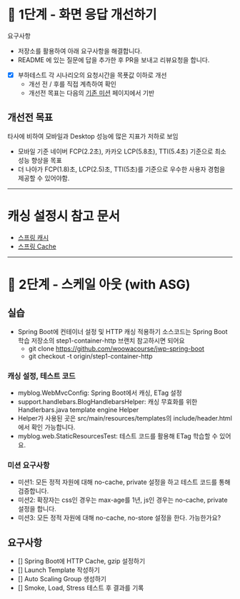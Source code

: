 # 🚀 1단계 - 화면 응답 개선하기

요구사항
- 저장소를 활용하여 아래 요구사항을 해결합니다.
- README 에 있는 질문에 답을 추가한 후 PR을 보내고 리뷰요청을 합니다.

- [X] 부하테스트 각 시나리오의 요청시간을 목푯값 이하로 개선
  - 개선 전 / 후를 직접 계측하여 확인
  - 개선전 목표는 다음의 [기존 미션](https://github.com/next-step/infra-subway-monitoring/tree/14km/docs) 페이지에서 기반

## 개선전 목표
타사에 비하여 모바일과 Desktop 성능에 많은 지표가 저하로 보임
- 모바일 기준 네이버 FCP(2.2초), 카카오 LCP(5.8초), TTI(5.4초) 기준으로 최소 성능 향상을 목표
- 더 나아가 FCP(1.8)초, LCP(2.5)초, TTI(5초)를 기준으로 우수한 사용자 경험을 제공할 수 있어야함.

---
# 캐싱 설정시 참고 문서
- [스프링 캐시](https://blog.outsider.ne.kr/1094)
- [스프링 Cache](https://jaehun2841.github.io/2018/11/07/2018-10-03-spring-ehcache/#%EB%93%A4%EC%96%B4%EA%B0%80%EB%A9%B0)

---

# 🚀 2단계 - 스케일 아웃 (with ASG)

## 실습

- Spring Boot에 컨테이너 설정 및 HTTP 캐싱 적용하기 소스코드는 Spring Boot 학습 저장소의 step1-container-http 브랜치 참고하시면 되어요
  - git clone https://github.com/woowacourse/jwp-spring-boot
  - git checkout -t origin/step1-container-http

### 캐싱 설정, 테스트 코드
- myblog.WebMvcConfig: Spring Boot에서 캐싱, ETag 설정 
- support.handlebars.BlogHandlebarsHelper: 캐싱 무효화를 위한 Handlerbars.java template engine Helper 
- Helper가 사용된 곳은 src/main/resources/templates의 include/header.html에서 확인 가능합니다. 
- myblog.web.StaticResourcesTest: 테스트 코드를 활용해 ETag 학습할 수 있어요.

### 미션 요구사항
- 미션1: 모든 정적 자원에 대해 no-cache, private 설정을 하고 테스트 코드를 통해 검증합니다. 
- 미션2: 확장자는 css인 경우는 max-age를 1년, js인 경우는 no-cache, private 설정을 합니다. 
- 미션3: 모든 정적 자원에 대해 no-cache, no-store 설정을 한다. 가능한가요?

## 요구사항
- [] Spring Boot에 HTTP Cache, gzip 설정하기 
- [] Launch Template 작성하기 
- [] Auto Scaling Group 생성하기 
- [] Smoke, Load, Stress 테스트 후 결과를 기록
